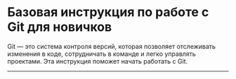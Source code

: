 # Базовая инструкция по работе с Git для новичков

Git — это система контроля версий, которая позволяет отслеживать изменения в коде, сотрудничать в команде и легко управлять проектами. Эта инструкция поможет начать работать с Git.

---